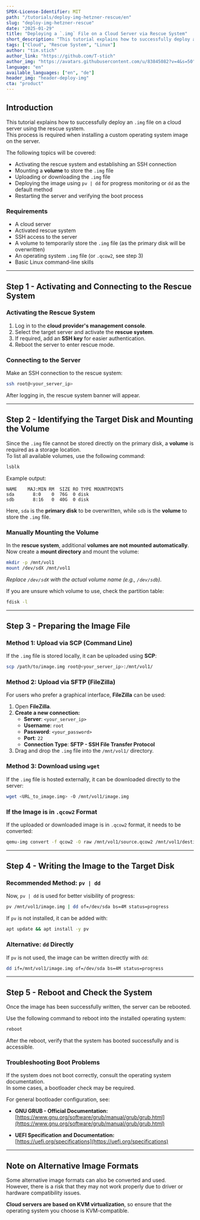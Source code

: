 ```yaml
---
SPDX-License-Identifier: MIT
path: "/tutorials/deploy-img-hetzner-rescue/en"
slug: "deploy-img-hetzner-rescue"
date: "2025-01-29"
title: "Deploying a `.img` File on a Cloud Server via Rescue System"
short_description: "This tutorial explains how to successfully deploy a `.img` file on a cloud server using the rescue system."
tags: ["Cloud", "Rescue System", "Linux"]
author: "tim.stich"
author_link: "https://github.com/T-stich"
author_img: "https://avatars.githubusercontent.com/u/83845082?v=4&s=50"
language: "en"
available_languages: ["en", "de"]
header_img: "header-deploy-img"
cta: "product"
---
```


## **Introduction**

This tutorial explains how to successfully deploy an `.img` file on a cloud server using the rescue system.  
This process is required when installing a custom operating system image on the server.

The following topics will be covered:

- Activating the rescue system and establishing an SSH connection
- Mounting a **volume** to store the `.img` file
- Uploading or downloading the `.img` file
- Deploying the image using `pv | dd` for progress monitoring or `dd` as the default method
- Restarting the server and verifying the boot process

### **Requirements**

- A cloud server
- Activated rescue system
- SSH access to the server
- A volume to temporarily store the `.img` file (as the primary disk will be overwritten)
- An operating system `.img` file (or `.qcow2`, see step 3)
- Basic Linux command-line skills

---

## **Step 1 - Activating and Connecting to the Rescue System**

### **Activating the Rescue System**

1. Log in to the **cloud provider's management console**.
2. Select the target server and activate the **rescue system**.
3. If required, add an **SSH key** for easier authentication.
4. Reboot the server to enter rescue mode.

### **Connecting to the Server**

Make an SSH connection to the rescue system:

```bash
ssh root@<your_server_ip>
```

After logging in, the rescue system banner will appear.

---

## **Step 2 - Identifying the Target Disk and Mounting the Volume**

Since the `.img` file cannot be stored directly on the primary disk, a **volume** is required as a storage location.  
To list all available volumes, use the following command:

```bash
lsblk
```

Example output:

```
NAME    MAJ:MIN RM  SIZE RO TYPE MOUNTPOINTS
sda       8:0    0  76G  0 disk 
sdb       8:16   0  40G  0 disk 
```

Here, `sda` is the **primary disk** to be overwritten, while `sdb` is the **volume** to store the `.img` file.

### **Manually Mounting the Volume**

In the **rescue system**, additional **volumes are not mounted automatically**.  
Now create a **mount directory** and mount the volume:

```bash
mkdir -p /mnt/vol1
mount /dev/sdX /mnt/vol1
```

*Replace `/dev/sdX` with the actual volume name (e.g., `/dev/sdb`).*

If you are unsure which volume to use, check the partition table:

```bash
fdisk -l
```

---

## **Step 3 - Preparing the Image File**

### **Method 1: Upload via SCP (Command Line)**

If the `.img` file is stored locally, it can be uploaded using **SCP**:

```bash
scp /path/to/image.img root@<your_server_ip>:/mnt/vol1/
```

### **Method 2: Upload via SFTP (FileZilla)**

For users who prefer a graphical interface, **FileZilla** can be used:

1. Open **FileZilla**.
2. **Create a new connection:**
   - **Server**: `<your_server_ip>`
   - **Username**: `root`
   - **Password**: `<your_password>`
   - **Port**: `22`
   - **Connection Type**: **SFTP - SSH File Transfer Protocol**
3. Drag and drop the `.img` file into the `/mnt/vol1/` directory.

### **Method 3: Download using `wget`**

If the `.img` file is hosted externally, it can be downloaded directly to the server:

```bash
wget <URL_to_image.img> -O /mnt/vol1/image.img
```

### **If the Image is in `.qcow2` Format**

If the uploaded or downloaded image is in `.qcow2` format, it needs to be converted:

```bash
qemu-img convert -f qcow2 -O raw /mnt/vol1/source.qcow2 /mnt/vol1/destination.img
```

---

## **Step 4 - Writing the Image to the Target Disk**

### **Recommended Method: `pv | dd`**
Now, `pv | dd` is used for better visibility of progress:

```bash
pv /mnt/vol1/image.img | dd of=/dev/sda bs=4M status=progress
```

If `pv` is not installed, it can be added with:

```bash
apt update && apt install -y pv
```

### **Alternative: `dd` Directly**
If `pv` is not used, the image can be written directly with `dd`:

```bash
dd if=/mnt/vol1/image.img of=/dev/sda bs=4M status=progress
```

---

## **Step 5 - Reboot and Check the System**

Once the image has been successfully written, the server can be rebooted.

Use the following command to reboot into the installed operating system:

```bash
reboot
```

After the reboot, verify that the system has booted successfully and is accessible.

### **Troubleshooting Boot Problems**  
If the system does not boot correctly, consult the operating system documentation.  
In some cases, a bootloader check may be required.

For general bootloader configuration, see:
- **GNU GRUB - Official Documentation:**  
  [https://www.gnu.org/software/grub/manual/grub/grub.html](https://www.gnu.org/software/grub/manual/grub/grub.html)

- **UEFI Specification and Documentation:**  
  [https://uefi.org/specifications](https://uefi.org/specifications)

---

## **Note on Alternative Image Formats**  
Some alternative image formats can also be converted and used.  
However, there is a risk that they may not work properly due to driver or hardware compatibility issues.  

**Cloud servers are based on KVM virtualization**, so ensure that the operating system you choose is KVM-compatible.
